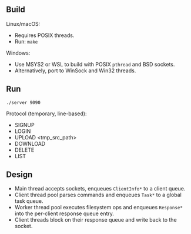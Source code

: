 Build
-----

Linux/macOS:
- Requires POSIX threads.
- Run: `make`

Windows:
- Use MSYS2 or WSL to build with POSIX `pthread` and BSD sockets.
- Alternatively, port to WinSock and Win32 threads.

Run
---
`./server 9090`

Protocol (temporary, line-based):
- SIGNUP <user> <pass>
- LOGIN <user> <pass>
- UPLOAD <user> <relpath> <size> <tmp_src_path>
- DOWNLOAD <user> <relpath>
- DELETE <user> <relpath>
- LIST <user>

Design
------
- Main thread accepts sockets, enqueues `ClientInfo*` to a client queue.
- Client thread pool parses commands and enqueues `Task*` to a global task queue.
- Worker thread pool executes filesystem ops and enqueues `Response*` into the per-client response queue entry.
- Client threads block on their response queue and write back to the socket.


